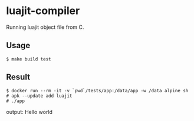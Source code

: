 # luajit-compiler

Running luajit object file from C.

## Usage

```
$ make build test
```

## Result

```
$ docker run --rm -it -v `pwd`/tests/app:/data/app -w /data alpine sh
# apk --update add luajit
# ./app
```

output: Hello world
